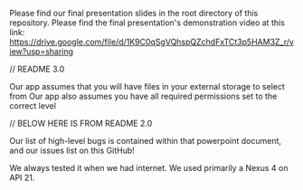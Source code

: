 Please find our final presentation slides in the root directory of this repository.
Please find the final presentation's demonstration video at this link:
https://drive.google.com/file/d/1K9C0qSgVQhspQZchdFxTCt3p5HAM3Z_r/view?usp=sharing

// README 3.0

Our app assumes that you will have files in your external storage to select from
Our app also assumes you have all required permissions set to the correct level


// BELOW HERE IS FROM README 2.0


Our list of high-level bugs is contained within that powerpoint document, and our issues list on this GitHub!

We always tested it when we had internet.
We used primarily a Nexus 4 on API 21.


